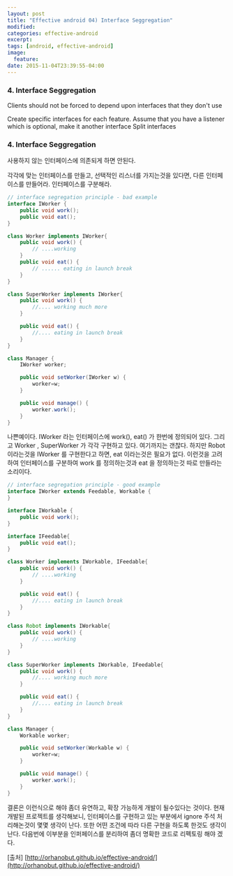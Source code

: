 ```yaml
---
layout: post
title: "Effective android 04) Interface Seggregation"
modified:
categories: effective-android
excerpt:
tags: [android, effective-android]
image:
  feature:
date: 2015-11-04T23:39:55-04:00
---
```


### 4. Interface Seggregation
Clients should not be forced to depend upon interfaces that they don't use

Create specific interfaces for each feature. Assume that you have a listener which is optional, make it another interface
Split interfaces



### 4. Interface Seggregation
사용하지 않는 인터페이스에 의존되게 하면 안된다.

각각에 맞는 인터페이스를 만들고, 선택적인 리스너를 가지는것을 있다면, 다른 인터페이스를 만들어라.
인터페이스를 구분해라.



```java
// interface segregation principle - bad example
interface IWorker {
	public void work();
	public void eat();
}

class Worker implements IWorker{
	public void work() {
		// ....working
	}
	public void eat() {
		// ...... eating in launch break
	}
}

class SuperWorker implements IWorker{
	public void work() {
		//.... working much more
	}

	public void eat() {
		//.... eating in launch break
	}
}

class Manager {
	IWorker worker;

	public void setWorker(IWorker w) {
		worker=w;
	}

	public void manage() {
		worker.work();
	}
}
```

나쁜예이다.
IWorker 라는 인터페이스에 work(), eat() 가 한번에 정의되어 있다.
그리고 Worker , SuperWorker 가 각각 구현하고 있다. 여기까지는 갠찮다. 하지만 Robot 이라는것을 IWorker 를 구현한다고 하면, eat 이라는것은 필요가 없다.
이런것을 고려하여 인터페이스를 구분하여 work 를 정의하는것과 eat 을 정의하는것 따로 만들라는 소리이다.

```java
// interface segregation principle - good example
interface IWorker extends Feedable, Workable {
}

interface IWorkable {
	public void work();
}

interface IFeedable{
	public void eat();
}

class Worker implements IWorkable, IFeedable{
	public void work() {
		// ....working
	}

	public void eat() {
		//.... eating in launch break
	}
}

class Robot implements IWorkable{
	public void work() {
		// ....working
	}
}

class SuperWorker implements IWorkable, IFeedable{
	public void work() {
		//.... working much more
	}

	public void eat() {
		//.... eating in launch break
	}
}

class Manager {
	Workable worker;

	public void setWorker(Workable w) {
		worker=w;
	}

	public void manage() {
		worker.work();
	}
}
```

결론은 이런식으로 해야 좀더 유연하고, 확장 가능하게 개발이 될수있다는 것이다.
현재 개발된 프로젝트를 생각해보니, 인터페이스를 구현하고 있는 부분에서 ignore 주석 처리해논것이 몇몇 생각이 난다. 또한 어떤 조건에 따라 다른 구현을 하도록 한것도 생각이 난다.
다음번에 이부분을 인퍼페이스를 분리하여 좀더 명확한 코드로 리펙토링 해야 겠다.

[출처] [http://orhanobut.github.io/effective-android/](http://orhanobut.github.io/effective-android/)